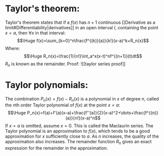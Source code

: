 
# Taylor's theorem:

Taylor's theorem states that if a $f(x)$ has $n+1$ continuous [[Derivative as a limit#Differentiability|derivatives]] in an open interval $I$, containing the point $x=a$, then $\forall x$ in that interval:$$\Huge f(x)=\sum_{k=0}^n\frac{f^{(k)}(a)}{k!}(x-a)^k+R_n(x)$$
Where:$$\Huge R_n(x)=\frac{1}{n!}\int_a^x(x-t)^nf^{(n+1)}(t)dt$$
$R_n$ is known as the remainder. Proof:
![[taylor series proof]]

# Taylor polynomials:

The combination $P_n(x)=f(x)-R_n(x)$ is a polynomial in $x$ of degree $n$, called the $n$th order Taylor polynomial of $f(x)$ at the point $x=a$:$$\Huge P_n(x)=f(a)+f'(a)(x-a)+\frac{f''(a)}{2}(x-a)^2+\dots+\frac{f^{(n)}(a)}{n!}(x-a)^n$$
If $x=a$ is omitted, assume $x=0$. This is called the Maclaurin series. The Taylor polynomial is an approximation to $f(x)$, which tends to be a good approximation for $x$ sufficiently close to $a$. As $n$ increases, the quality of the approximation also increases. The remainder function $R_n$ gives an exact expression for the remainder in the approximation.